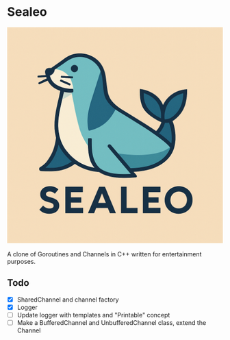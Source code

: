 # Sealeo
![image](logo.png)

A clone of Goroutines and Channels in C++ written for entertainment purposes.

## Todo
- [x] SharedChannel and channel factory
- [x] Logger
- [ ] Update logger with templates and "Printable" concept
- [ ] Make a BufferedChannel and UnbufferedChannel class, extend the Channel
